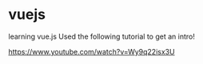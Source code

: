 # vuejs
learning vue.js
Used the following tutorial to get an intro!

https://www.youtube.com/watch?v=Wy9q22isx3U